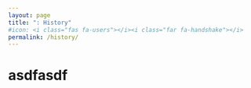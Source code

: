 ```yaml
---
layout: page
title: ": History"
#icon: <i class="fas fa-users"></i><i class="far fa-handshake"></i>
permalink: /history/
---
```

# asdfasdf
